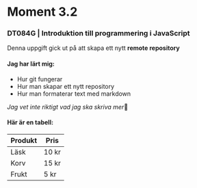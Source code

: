 # Moment 3.2
### DT084G | Introduktion till programmering i JavaScript

Denna uppgift gick ut på att skapa ett nytt **remote repository**

#### Jag har lärt mig:
- Hur git fungerar
- Hur man skapar ett nytt repository
- Hur man formaterar text med markdown

*Jag vet inte riktigt vad jag ska skriva mer*🕺

#### Här är en tabell:
|Produkt|Pris|
|---|---|
|Läsk|10 kr|
|Korv|15 kr|
|Frukt|5 kr|
